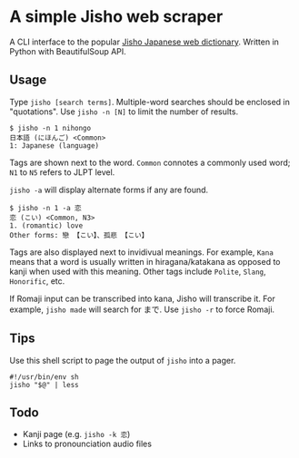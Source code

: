 # A simple Jisho web scraper

A CLI interface to the popular [Jisho Japanese web dictionary](https://jisho.org). Written in Python with BeautifulSoup API.

## Usage

Type `jisho [search terms]`. Multiple-word searches should be enclosed in "quotations". Use `jisho -n [N]` to limit the number of results.

```
$ jisho -n 1 nihongo
日本語 (にほんご) <Common>
1: Japanese (language)
```

Tags are shown next to the word. `Common` connotes a commonly used word; `N1` to `N5` refers to JLPT level.

`jisho -a` will display alternate forms if any are found.

```
$ jisho -n 1 -a 恋
恋 (こい) <Common, N3>
1. (romantic) love
Other forms: 戀 【こい】、孤悲 【こい】
```

Tags are also displayed next to invidivual meanings. For example, `Kana` means that a word is usually written in hiragana/katakana as opposed to kanji when used with this meaning. Other tags include `Polite`, `Slang`, `Honorific`, etc.

If Romaji input can be transcribed into kana, Jisho will transcribe it. For example, `jisho made` will search for まで. Use `jisho -r` to force Romaji.

## Tips

Use this shell script to page the output of `jisho` into a pager.

```shell
#!/usr/bin/env sh
jisho "$@" | less
```

## Todo

* Kanji page (e.g. `jisho -k 恋`)
* Links to pronounciation audio files
